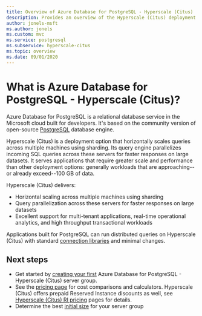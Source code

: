 ```yaml
---
title: Overview of Azure Database for PostgreSQL - Hyperscale (Citus)
description: Provides an overview of the Hyperscale (Citus) deployment option
author: jonels-msft
ms.author: jonels
ms.custom: mvc
ms.service: postgresql
ms.subservice: hyperscale-citus
ms.topic: overview
ms.date: 09/01/2020
---
```


# What is Azure Database for PostgreSQL - Hyperscale (Citus)?

Azure Database for PostgreSQL is a relational database service in the Microsoft
cloud built for developers. It's based on the community version of open-source
[PostgreSQL](https://www.postgresql.org/) database engine.

Hyperscale (Citus) is a deployment option that horizontally scales queries
across multiple machines using sharding. Its query engine parallelizes incoming
SQL queries across these servers for faster responses on large datasets. It
serves applications that require greater scale and performance than other
deployment options: generally workloads that are approaching--or already
exceed--100 GB of data.

Hyperscale (Citus) delivers:

- Horizontal scaling across multiple machines using sharding
- Query parallelization across these servers for faster responses on large
  datasets
- Excellent support for multi-tenant applications, real-time operational
  analytics, and high throughput transactional workloads

Applications built for PostgreSQL can run distributed queries on Hyperscale
(Citus) with standard [connection
libraries](./concepts-connection-libraries.md) and minimal changes.

## Next steps

- Get started by [creating your
  first](./quickstart-create-hyperscale-portal.md) Azure Database for
PostgreSQL - Hyperscale (Citus) server group.
- See the [pricing
  page](https://azure.microsoft.com/pricing/details/postgresql/) for cost
comparisons and calculators. Hyperscale (Citus) offers prepaid Reserved
Instance discounts as well, see [Hyperscale (Citus) RI
pricing](concepts-hyperscale-reserved-pricing.md) pages for details.
- Determine the best [initial
  size](howto-hyperscale-scaling-initial.md) for your server group

